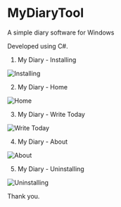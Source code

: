 # MyDiaryTool
A simple diary software for Windows

Developed using C#.


1) My Diary - Installing

<img src="https://raw.githubusercontent.com/sucheno/my-diary-tool/master/Screenshots/0%20Install%20MyDiary.JPG" alt="Installing" >
  
2) My Diary - Home

<img src="https://raw.githubusercontent.com/sucheno/my-diary-tool/master/Screenshots/1%20Home.JPG" alt="Home" >

3) My Diary - Write Today

<img src="https://raw.githubusercontent.com/sucheno/my-diary-tool/master/Screenshots/2%20Write%20today.JPG" alt="Write Today" >

4) My Diary - About

<img src="https://raw.githubusercontent.com/sucheno/my-diary-tool/master/Screenshots/3%20About%20MyDiary.JPG" alt="About" >

5) My Diary - Uninstalling

<img src="https://raw.githubusercontent.com/sucheno/my-diary-tool/master/Screenshots/4%20uninstall.JPG" alt="Uninstalling" >

Thank you.
